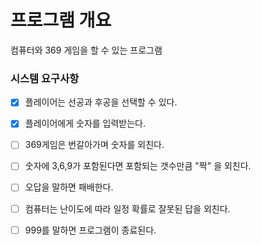 # 프로그램 개요
 컴퓨터와 369 게임을 할 수 있는 프로그램

### 시스템 요구사항
-[x] 플레이어는 선공과 후공을 선택할 수 있다.

-[x] 플레이어에게 숫자를 입력받는다.

-[ ] 369게임은 번갈아가며 숫자를 외친다.

-[ ] 숫자에 3,6,9가 포함된다면 포함되는 갯수만큼 "짝" 을 외친다.

-[ ] 오답을 말하면 패배한다.

-[ ] 컴퓨터는 난이도에 따라 일정 확률로 잘못된 답을 외친다.

-[ ] 999를 말하면 프로그램이 종료된다.